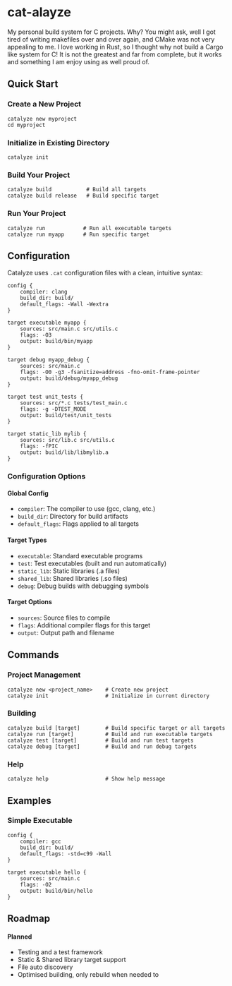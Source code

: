 # cat-alayze

My personal build system for C projects. Why? You might ask, well I got tired of writing makefiles over and over again, and CMake was not very appealing to me. I love working in Rust, so I thought why not build a Cargo like system for C! It is not the greatest and far from complete, but it works and something I am enjoy using as well proud of. 

## Quick Start

### Create a New Project
```shell
catalyze new myproject
cd myproject
```

### Initialize in Existing Directory
```shell
catalyze init
```

### Build Your Project
```shell
catalyze build           # Build all targets
catalyze build release   # Build specific target
```

### Run Your Project
```shell
catalyze run            # Run all executable targets
catalyze run myapp      # Run specific target
```

## Configuration

Catalyze uses `.cat` configuration files with a clean, intuitive syntax:

```
config {
    compiler: clang
    build_dir: build/
    default_flags: -Wall -Wextra
}

target executable myapp {
    sources: src/main.c src/utils.c
    flags: -O3
    output: build/bin/myapp
}

target debug myapp_debug {
	sources: src/main.c
	flags: -O0 -g3 -fsanitize=address -fno-omit-frame-pointer
	output: build/debug/myapp_debug
}

target test unit_tests {
    sources: src/*.c tests/test_main.c
    flags: -g -DTEST_MODE
    output: build/test/unit_tests
}

target static_lib mylib {
    sources: src/lib.c src/utils.c
    flags: -fPIC
    output: build/lib/libmylib.a
}
```

### Configuration Options

#### Global Config
- `compiler`: The compiler to use (gcc, clang, etc.)
- `build_dir`: Directory for build artifacts
- `default_flags`: Flags applied to all targets

#### Target Types
- `executable`: Standard executable programs
- `test`: Test executables (built and run automatically)
- `static_lib`: Static libraries (.a files)
- `shared_lib`: Shared libraries (.so files)
- `debug`: Debug builds with debugging symbols

#### Target Options
- `sources`: Source files to compile
- `flags`: Additional compiler flags for this target
- `output`: Output path and filename

## Commands

### Project Management
```shell
catalyze new <project_name>    # Create new project
catalyze init                  # Initialize in current directory
```

### Building
```shell
catalyze build [target]        # Build specific target or all targets
catalyze run [target]          # Build and run executable targets
catalyze test [target]         # Build and run test targets
catalyze debug [target]        # Build and run debug targets
```

### Help
```shell
catalyze help                  # Show help message
```

## Examples

### Simple Executable
```
config {
    compiler: gcc
    build_dir: build/
    default_flags: -std=c99 -Wall
}

target executable hello {
    sources: src/main.c
    flags: -O2
    output: build/bin/hello
}
```

## Roadmap

#### Planned

- Testing and a test framework
- Static & Shared library target support
- File auto discovery 
- Optimised building, only rebuild when needed to

